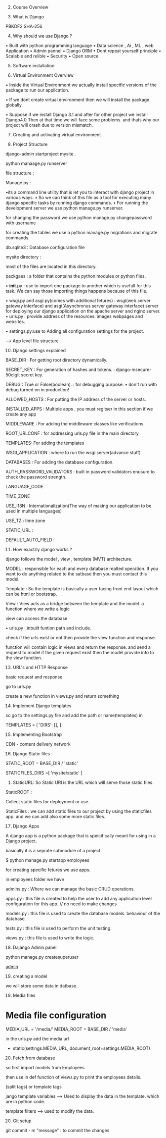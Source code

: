 2. Course Overview

3. What is Django

PBKDF2
SHA-256

4. Why should we use Django ?

• Built with python programming language
• Data science , Ai , ML , web Application
• Admin pannel
• Django ORM
• Dont repeat yourself principle
• Scalable and relible
• Security
• Open source

5. Software installation

6. Virtual Environment Overview

• Inside the Virtual Environment we actually install specific versions of the package to run our application.

• If we dont create virtual environment then we will install the package globally.

• Suppose if we install Django 3.1 and after for other project we install Django4.0 Then at that time we will face some problems. and thats why our project will crash due to version mismatch.

7. Creating and activating virtual environment

9. Project Structure


django-admin startproject mysite .

python manaage.py runserver


file structure :


Manage.py :

 •its a command line utility that is let you to interact with django project in various ways.
 • So we can think of this file as a tool for executing many django specific tasks by running django commands.
 • For running the development server we use python manage.py runserver.

for changing the password we use python manage.py changepassword with username

for creating the tables we use a python manage.py migrations and migrate commands.

db.sqlite3 : Database configuration file

mysite directory :

most of the files are located in this directory. 

packgaes : a folder that contains the python modules or python files.

• __init__.py : use to import one package to another which is usefull for this task. We can say those importing things happens because of this file.

• wsgi.py and asgi.py(comes with additional fetures) : wsgi(web server gateway interface) and asgi(Asynchronus server gateway interface) server for deploying our django application on the apache server and nginx server.
• urls.py : provide address of the resources. images webpages and websites.

• settings.py:use to  Adding all configuration settings for the project.

--> App level file structure

10. Django settings explained

BASE_DIR : For getting root directory dynamically.

SECRET_KEY : For generation of hashes and tokens. : django-insecure-50digit secret key.


DEBUG : True or False(boolean). : for debugging purpose.
• don't run with debug turned on in production!



ALLOWED_HOSTS : For putting the IP address of the server or hosts.

INSTALLED_APPS : Multiple apps , you must regitser in this section if we create any app

MIDDLEWARE : For adding the middleware classes like verifications.

ROOT_URLCONF : for addressing urls.py file in the main directory

TEMPLATES: For adding the templates


WSGI_APPLICATION : where to run the wsgi server(advance stuff)


DATABASES : For adding the database configuration.


AUTH_PASSWORD_VALIDATORS : built in password validators enusure to check the password strength.


LANGUAGE_CODE

TIME_ZONE

USE_I18N : Internationalization(The way of making our application to be used in multiple languages)

USE_TZ : time zone

STATIC_URL : 

DEFAULT_AUTO_FIELD :


11. How exactrly django works ?

django follows the model , view , template (MVT) architecture.

MODEL : responsible for each and every database realted operation.
If you want to do anything related to the satbase then you must contact this model.

Template : So the template is basically a user facing front end layout which can be html or bootstrap.

View : View acts as  a bridge between the template and the model.
a function where we write a logic

view can access the database

• urls.py : inbuilt funtion path and include.


check if the urls exist or not then provide the view function and response.


function will contain logic in views and return the response. 
and send a request to model if the given request exist then the model provide info to the view function.

13. URL's and HTTP Response

basic request and response 


go to urls.py

create a new function in views.py 
and return something


14. Implement Django templates

so go to the settings.py file and add the path or name(templates) in 

TEMPLATES = [
'DIRS': [],
]

15. Implementing Bootstrap

CDN - content delivery network

16. Django Static files

STATIC_ROOT = BASE_DIR / 'static'


STATICFILES_DIRS =[
    'mysite/static'
]


1. StaticURL: So Static URl is the URL which will serve those static files.

StaticROOT :

Collect static files for deployment or use.

StaticFiles :
we can add static files to our project by using the staticfiles app. and we can add also some more static files.

17. Django Apps

A django app is a python package that is speicifically meant for using in a Django project.

basically it is a seprate submodule of a project.


$ python manage.py startapp employees

for creating specific fetures we use apps.

in employees folder we have 

admins.py : Where we can manage the basic CRUD operations.

apps.py : this file is created to help the user to add any application level configuration for this app. // no need to make changes

models.py : this file is used to create the database models.
behaviour of the database.

tests.py : this file is used to perform the unit testing.

views.py : this file is used to write the logic.


18. Dajango Admin panel

python manage.py createsuperuser

[admin](http://127.0.0.1:8000/admin/) 

19. creating a model

we will store some data in datbase.



19. Media files

# Media file configuration

MEDIA_URL = '/media/'
MEDIA_ROOT = BASE_DIR / 'media'


in the urls.py add the media url

+ static(settings.MEDIA_URL, document_root=settings.MEDIA_ROOT)


20. Fetch from database

so first import models from Employees 

then use in def function of views.py to print the  employees details.

(split tags) or template tags

jango template variables --> Used to display the data in the template. which are in python
code.

template filters --> used to modify the data.


20. Git setup

git commit - m "message" : to commit the changes
